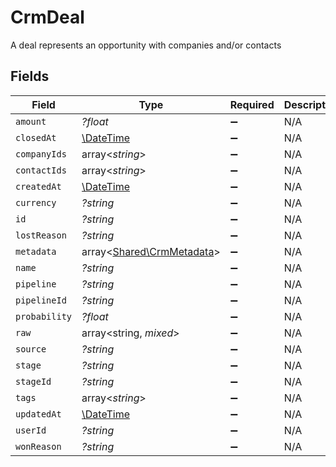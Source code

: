 # CrmDeal

A deal represents an opportunity with companies and/or contacts


## Fields

| Field                                                           | Type                                                            | Required                                                        | Description                                                     |
| --------------------------------------------------------------- | --------------------------------------------------------------- | --------------------------------------------------------------- | --------------------------------------------------------------- |
| `amount`                                                        | *?float*                                                        | :heavy_minus_sign:                                              | N/A                                                             |
| `closedAt`                                                      | [\DateTime](https://www.php.net/manual/en/class.datetime.php)   | :heavy_minus_sign:                                              | N/A                                                             |
| `companyIds`                                                    | array<*string*>                                                 | :heavy_minus_sign:                                              | N/A                                                             |
| `contactIds`                                                    | array<*string*>                                                 | :heavy_minus_sign:                                              | N/A                                                             |
| `createdAt`                                                     | [\DateTime](https://www.php.net/manual/en/class.datetime.php)   | :heavy_minus_sign:                                              | N/A                                                             |
| `currency`                                                      | *?string*                                                       | :heavy_minus_sign:                                              | N/A                                                             |
| `id`                                                            | *?string*                                                       | :heavy_minus_sign:                                              | N/A                                                             |
| `lostReason`                                                    | *?string*                                                       | :heavy_minus_sign:                                              | N/A                                                             |
| `metadata`                                                      | array<[Shared\CrmMetadata](../../Models/Shared/CrmMetadata.md)> | :heavy_minus_sign:                                              | N/A                                                             |
| `name`                                                          | *?string*                                                       | :heavy_minus_sign:                                              | N/A                                                             |
| `pipeline`                                                      | *?string*                                                       | :heavy_minus_sign:                                              | N/A                                                             |
| `pipelineId`                                                    | *?string*                                                       | :heavy_minus_sign:                                              | N/A                                                             |
| `probability`                                                   | *?float*                                                        | :heavy_minus_sign:                                              | N/A                                                             |
| `raw`                                                           | array<string, *mixed*>                                          | :heavy_minus_sign:                                              | N/A                                                             |
| `source`                                                        | *?string*                                                       | :heavy_minus_sign:                                              | N/A                                                             |
| `stage`                                                         | *?string*                                                       | :heavy_minus_sign:                                              | N/A                                                             |
| `stageId`                                                       | *?string*                                                       | :heavy_minus_sign:                                              | N/A                                                             |
| `tags`                                                          | array<*string*>                                                 | :heavy_minus_sign:                                              | N/A                                                             |
| `updatedAt`                                                     | [\DateTime](https://www.php.net/manual/en/class.datetime.php)   | :heavy_minus_sign:                                              | N/A                                                             |
| `userId`                                                        | *?string*                                                       | :heavy_minus_sign:                                              | N/A                                                             |
| `wonReason`                                                     | *?string*                                                       | :heavy_minus_sign:                                              | N/A                                                             |